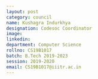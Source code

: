```yaml
---
layout: post
category: council
name: Kushagra Indurkhya
designation: Codesoc Coordinator
image:
linkedin:
department: Computer Science
rollno: CS19B1017
batch: B.Tech 2019-2023
session: 2019-2020
email: CS19B1017@iiitr.ac.in
---
```


<!-- @format -->
